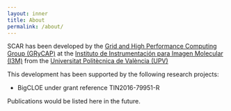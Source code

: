 ```yaml
---
layout: inner
title: About
permalink: /about/
---
```



SCAR has been developed by the [Grid and High Performance Computing Group (GRyCAP)](http://www.grycap.upv.es) at 
the [Instituto de Instrumentación para Imagen Molecular (I3M)](http://www.i3m.upv.es) from the [Universitat Politècnica de València (UPV)](http://www.upv.es)

This development has been supported by the following research projects:

* BigCLOE under grant reference TIN2016-79951-R

Publications would be listed here in the future.
